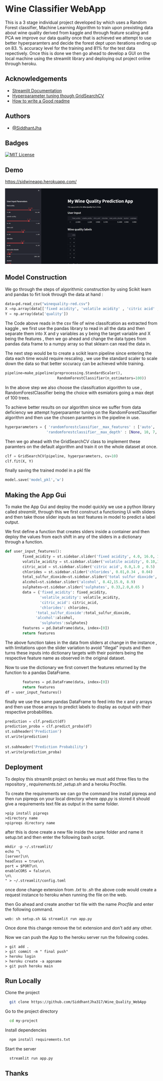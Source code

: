 
# Wine Classifier WebApp
This is a 3 stage individual project developed by which uses a Random Forest classifier, Machine Learning Algorithm to train upon prexisting data about wine quality derived from kaggle and through feature scaling and PCA we improve our data quality once 
that is achieved we attempt to use better hyperparamters and decide the forest dept upon iterations ending up on 83. % accuracy level for the training and 81% for the test data repectively.
Once this is done we then go ahead to develop a GUI on the local machine using the streamlit library and deploying out project online through heroku.


## Acknowledgements

 - [Streamlit Documentation](https://docs.streamlit.io/)
 - [Hyperparameter tuning though GridSearchCV](https://towardsdatascience.com/hyperparameter-tuning-the-random-forest-in-python-using-scikit-learn-28d2aa77dd74)
 - [How to write a Good readme](https://bulldogjob.com/news/449-how-to-write-a-good-readme-for-your-github-project)


## Authors

- [@SiddhantJha](https://github.com/SiddhantJha317)



## Badges

[![MIT License](https://img.shields.io/badge/License-MIT-green.svg)](https://choosealicense.com/licenses/mit/)



## Demo

https://sidwineapp.herokuapp.com/

![alt](https://github.com/SiddhantJha317/Wine_Quality_WebApp/blob/main/Screenshot%202022-08-26%20112158.png?raw=True)


## Model Construction

We go through the steps of algorithmic construction by using Scikit learn and pandas to firt look through the data at hand :

```python
data=pd.read_csv("winequality-red.csv")
X =np.array(data[['fixed acidity', 'volatile acidity' , 'citric acid' , 'chlorides' , 'total sulfur dioxide' , 'alcohol' , 'sulphates']])
Y = np.array(data['quality'])
```
The Code above reads in the csv file of wine classifcation as extracted from kaggle , we first use the pandas library to read in all the data and then separate them into X and y variables as y being the target variable and X being the features , then we go ahead and change the data types from pandas data frame to a numpy array so that sklearn can read the data in.

The next step would be to create  a scikit learn pipeline since entering the data each time would require rescaling , we use the standard scaler to scale down the data so that better sccuracy can be achieved while training.

```python
pipeline=make_pipeline(preprocessing.StandardScaler(),
                        RandomForestClassifier(n_estimators=100))
```
In the above step we also choose the classifcation algorithm to use , RandomForestClassifier being the choice with esmiators going a max dept of 100 trees.

To achieve better results on our algorithm since we suffer from data deficiency we attempt hyperparamter tuning on the RandomForestClassifier algorithm and then use the chosen paramters in the pipeline in use.

```python
hyperparameters = { 'randomforestclassifier__max_features' : ['auto', 'sqrt', 'log2'],
                   'randomforestclassifier__max_depth' : [None, 10, 7, 5, 3, 1]}  
```
Then we go ahead with the GridSearchCV class to implement these paramters on the default algorithm and train it on the whole dataset at once.

```python
clf = GridSearchCV(pipeline, hyperparameters, cv=10)
clf.fit(X, Y)
```
finally saving the trained model in a pkl file 
```python
model.save('model_pkl','w')
```
## Making the App Gui 
To make the App Gui and deploy the model quickly we use a python library called *streamlit*, through this we first construct a functioning Ui with sliders and then take those slider inputs as test features in model to predict a label output.

We first define a function that creates slders inside a container and then deploy the values from each shift in any of the sliders in a dictionary through a function.

```python
def user_input_features():
        fixed_acidity = st.sidebar.slider('fixed acidity', 4.0, 16.0, 12.6)
        volatile_acidity = st.sidebar.slider('volatile acidity', 0.10,1.6 , 0.34)
        citric_acid = st.sidebar.slider('citric acid', 0.0,1.0 , 0.5)
        chlorides = st.sidebar.slider('chlorides', 0.01,0.34 , 0.04)
        total_sulfur_dioxide=st.sidebar.slider('total sulfur dioxide', 6.0,280.0 , 31.4)
        alcohol=st.sidebar.slider('alcohol', 8.42,15.0, 8.9)
        sulphates=st.sidebar.slider('sulphates', 0.33,2.0,0.65 )
        data = {'fixed_acidity': fixed_acidity,
                'volatile_acidity': volatile_acidity,
                'citric_acid': citric_acid,
                'chlorides': chlorides,
              'total_sulfur_dioxide':total_sulfur_dioxide,
              'alcohol':alcohol,
                'sulphates':sulphates}
        features = pd.DataFrame(data, index=[0])
        return features
```
The above function takes in the data from sliders at change in the instance , with limitations upon the slider variation to avoid "illegal" inputs and then turns these inputs into dictionary targets with their pointers being the respective feature name as observed in the original dataset.

Now to use the dictionary we first convert the features returned by the function to a pandas DataFrame.
```python
        features = pd.DataFrame(data, index=[0])
        return features
df = user_input_features()
```
finally we use the same pandas DataFrame to feed into the x and y arrays and then use those arrays to predict labels to display as output with their respective probabilities.
```python
prediction = clf.predict(df)
prediction_proba = clf.predict_proba(df)
st.subheader('Prediction')
st.write(prediction)

st.subheader('Prediction Probability')
st.write(prediction_proba)
```
## Deployment

To deploy this streamlit project on heroku we must add three files to the repository , *requirements.txt* ,*setup.sh* and a heroku Procfile.

To create the requirements we can go the command line install pipreqs and then run  pipreqs on your local directory where *app.py* is stored it should give a requirements text file as output in the same folder.
```
>pip install pipreqs
>directory name
>pipreqs directory name

```
after this is done create a new file inside the same folder and name it setup.txt and then enter the following bash script.

```
mkdir -p ~/.streamlit/
echo "\
[server]\n\
headless = true\n\
port = $PORT\n\
enableCORS = false\n\
\n\
" > ~/.streamlit/config.toml

```
once done change extension from *.txt* to *.sh* the above code would create a request instance to heroku when running the file on the web.

then Go ahead and create another txt file with the name *Procfile* and enter the following command.
 ```
 web: sh setup.sh && streamlit run app.py

 ```
Once done this change remove the txt extension and don't add any other.

Now we can push the App to the heroku server run the following codes.

```
> git add .
> git commit -m " final push"
> heroku login
> heroku create -a appname
> git push heroku main
```

## Run Locally

Clone the project

```bash
  git clone https://github.com/SiddhantJha317/Wine_Quality_WebApp
```

Go to the project directory

```bash
  cd my-project
```

Install dependencies

```bash
  npm install requirements.txt
```

Start the server

```bash
  streamlit run app.py
```

## Thanks
